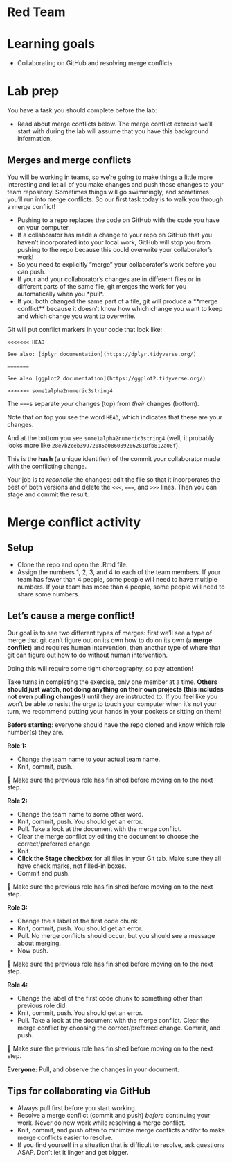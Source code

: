 Red Team
================

# Learning goals

- Collaborating on GitHub and resolving merge conflicts

# Lab prep

You have a task you should complete before the lab:

- Read about merge conflicts below. The merge conflict exercise we’ll
  start with during the lab will assume that you have this background
  information.

## Merges and merge conflicts

You will be working in teams, so we’re going to make things a little
more interesting and let all of you make changes and push those changes
to your team repository. Sometimes things will go swimmingly, and
sometimes you’ll run into merge conflicts. So our first task today is to
walk you through a merge conflict!

- Pushing to a repo replaces the code on GitHub with the code you have
  on your computer.
- If a collaborator has made a change to your repo on GitHub that you
  haven’t incorporated into your local work, GitHub will stop you from
  pushing to the repo because this could overwrite your collaborator’s
  work!
- So you need to explicitly “merge” your collaborator’s work before you
  can push.
- If your and your collaborator’s changes are in different files or in
  different parts of the same file, git merges the work for you
  automatically when you \*pull\*.
- If you both changed the same part of a file, git will produce a
  \*\*merge conflict\*\* because it doesn’t know how which change you
  want to keep and which change you want to overwrite.

Git will put conflict markers in your code that look like:

    <<<<<<< HEAD 

    See also: [dplyr documentation](https://dplyr.tidyverse.org/)   

    ======= 

    See also [ggplot2 documentation](https://ggplot2.tidyverse.org/)  

    >>>>>>> some1alpha2numeric3string4

The `===`s separate *your* changes (top) from *their* changes (bottom).

Note that on top you see the word `HEAD`, which indicates that these are
your changes.

And at the bottom you see `some1alpha2numeric3string4` (well, it
probably looks more like `28e7b2ceb39972085a0860892062810fb812a08f`).

This is the **hash** (a unique identifier) of the commit your
collaborator made with the conflicting change.

Your job is to *reconcile* the changes: edit the file so that it
incorporates the best of both versions and delete the `<<<`, `===`, and
`>>>` lines. Then you can stage and commit the result.

# Merge conflict activity

## Setup

- Clone the repo and open the .Rmd file.
- Assign the numbers 1, 2, 3, and 4 to each of the team members. If your
  team has fewer than 4 people, some people will need to have multiple
  numbers. If your team has more than 4 people, some people will need to
  share some numbers.

## Let’s cause a merge conflict!

Our goal is to see two different types of merges: first we’ll see a type
of merge that git can’t figure out on its own how to do on its own (a
**merge conflict**) and requires human intervention, then another type
of where that git can figure out how to do without human intervention.

Doing this will require some tight choreography, so pay attention!

Take turns in completing the exercise, only one member at a time.
**Others should just watch, not doing anything on their own projects
(this includes not even pulling changes!)** until they are instructed
to. If you feel like you won’t be able to resist the urge to touch your
computer when it’s not your turn, we recommend putting your hands in
your pockets or sitting on them!

**Before starting**: everyone should have the repo cloned and know which
role number(s) they are.

**Role 1:**

- Change the team name to your actual team name.
- Knit, commit, push.

🛑 Make sure the previous role has finished before moving on to the next
step.

**Role 2:**

- Change the team name to some other word.
- Knit, commit, push. You should get an error.
- Pull. Take a look at the document with the merge conflict.
- Clear the merge conflict by editing the document to choose the
  correct/preferred change.
- Knit.
- **Click the Stage checkbox** for all files in your Git tab. Make sure
  they all have check marks, not filled-in boxes.
- Commit and push.

🛑 Make sure the previous role has finished before moving on to the next
step.

**Role 3:**

- Change the a label of the first code chunk
- Knit, commit, push. You should get an error.
- Pull. No merge conflicts should occur, but you should see a message
  about merging.
- Now push.

🛑 Make sure the previous role has finished before moving on to the next
step.

**Role 4:**

- Change the label of the first code chunk to something other than
  previous role did.
- Knit, commit, push. You should get an error.
- Pull. Take a look at the document with the merge conflict. Clear the
  merge conflict by choosing the correct/preferred change. Commit, and
  push.

🛑 Make sure the previous role has finished before moving on to the next
step.

**Everyone:** Pull, and observe the changes in your document.

## Tips for collaborating via GitHub

- Always pull first before you start working.
- Resolve a merge conflict (commit and push) *before* continuing your
  work. Never do new work while resolving a merge conflict.
- Knit, commit, and push often to minimize merge conflicts and/or to
  make merge conflicts easier to resolve.
- If you find yourself in a situation that is difficult to resolve, ask
  questions ASAP. Don’t let it linger and get bigger.
